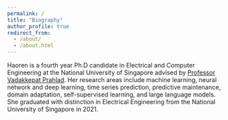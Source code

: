 ```yaml
---
permalink: /
title: "Biography"
author_profile: true
redirect_from: 
  - /about/
  - /about.html
---
```


Haoren is a fourth year Ph.D candidate in Electrical and Computer Engineering at the National University of Singapore advised by [Professor Vadakkepat Prahlad](https://scholar.google.com/citations?user=Mq5ihGYAAAAJ&hl=en). Her research areas include machine learning, neural network and deep learning, time series prediction, predictive maintenance, domain adaptation, self-supervised learning, and large language models. She graduated with distinction in Electrical Engineering from the National University of Singapore in 2021.


